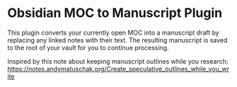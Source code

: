 # Obsidian MOC to Manuscript Plugin

This plugin converts your currently open MOC into a manuscript draft by replacing any linked notes with their text. The resulting manuscript is saved to the root of your vault for you to continue processing.

Inspired by this note about keeping manuscript outlines while you research: https://notes.andymatuschak.org/Create_speculative_outlines_while_you_write
